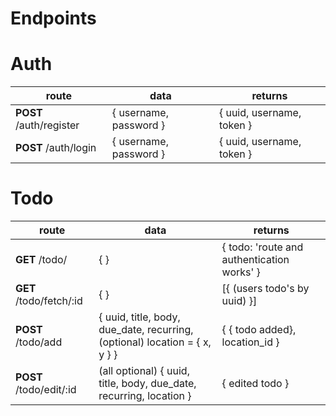 # Endpoints

# Auth
route | data | returns
------|------|--------
**POST** /auth/register | { username, password } | { uuid, username, token }
**POST** /auth/login | { username, password } | { uuid, username, token }

# Todo
route | data | returns
------|------|--------
**GET** /todo/ | { } | { todo: 'route and authentication works' }
**GET** /todo/fetch/:id | {  } | [{ (users todo's by uuid) }]
**POST** /todo/add | { uuid, title, body, due_date, recurring, (optional) location = { x, y } } | { { todo added}, location_id }
**POST** /todo/edit/:id | (all optional) { uuid, title, body, due_date, recurring, location } | { edited todo }